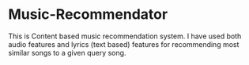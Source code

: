# Music-Recommendator
This is Content based music recommendation system. I have used both audio features and lyrics (text based) features for recommending most similar songs to a given query song.
